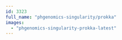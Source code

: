 ```yaml
---
id: 3323
full_name: "phgenomics-singularity/prokka"
images: 
  - "phgenomics-singularity-prokka-latest"
---
```

